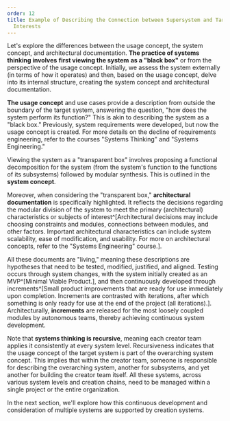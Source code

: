 ```yaml
---
order: 12
title: Example of Describing the Connection between Supersystem and Target System
  Interests
---
```


Let's explore the differences between the usage concept, the system concept, and architectural documentation. **The practice of systems thinking involves** **first viewing the system** **as a "black box"** or from the perspective of the usage concept. Initially, we assess the system externally (in terms of how it operates) and then, based on the usage concept, delve into its internal structure, creating the system concept and architectural documentation.

**The usage concept** and use cases provide a description from outside the boundary of the target system, answering the question, "how does the system perform its function?" This is akin to describing the system as a "black box." Previously, system requirements were developed, but now the usage concept is created. For more details on the decline of requirements engineering, refer to the courses "Systems Thinking" and "Systems Engineering."

Viewing the system as a "transparent box" involves proposing a functional decomposition for the system (from the system's function to the functions of its subsystems) followed by modular synthesis. This is outlined in the **system concept**.

Moreover, when considering the "transparent box," **architectural documentation** is specifically highlighted. It reflects the decisions regarding the modular division of the system to meet the primary (architectural) characteristics or subjects of interest^[Architectural decisions may include choosing constraints and modules, connections between modules, and other factors. Important architectural characteristics can include system scalability, ease of modification, and usability. For more on architectural concepts, refer to the "Systems Engineering" course.].

All these documents are "living," meaning these descriptions are hypotheses that need to be tested, modified, justified, and aligned. Testing occurs through system changes, with the system initially created as an MVP^[Minimal Viable Product.], and then continuously developed through increments^[Small product improvements that are ready for use immediately upon completion. Increments are contrasted with iterations, after which something is only ready for use at the end of the project (all iterations).]. Architecturally, **increments** are released for the most loosely coupled modules by autonomous teams, thereby achieving continuous system development.

Note that **systems thinking is recursive**, meaning each creator team applies it consistently at every system level. Recursiveness indicates that the usage concept of the target system is part of the overarching system concept. This implies that within the creator team, someone is responsible for describing the overarching system, another for subsystems, and yet another for building the creator team itself. All these systems, across various system levels and creation chains, need to be managed within a single project or the entire organization.

In the next section, we'll explore how this continuous development and consideration of multiple systems are supported by creation systems.